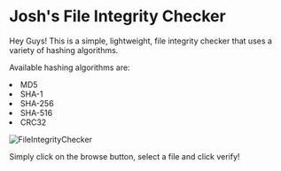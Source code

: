 # Josh's File Integrity Checker

Hey Guys! This is a simple, lightweight, file integrity checker that uses a variety of hashing algorithms. 

Available hashing algorithms are:
<li>MD5</lis>
<li>SHA-1</lis>
<li>SHA-256</lis>
<li>SHA-516</lis>
<li>CRC32</lis>


![FileIntegrityChecker](https://user-images.githubusercontent.com/55113224/209627494-eba9b9e1-c40f-4563-bff5-e27bcf1d4b2a.gif)

Simply click on the browse button, select a file and click verify!
